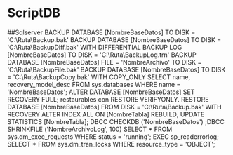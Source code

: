 # ScriptDB

##Sqlserver
BACKUP DATABASE [NombreBaseDatos] TO DISK = 'C:\Ruta\Backup.bak'
BACKUP DATABASE [NombreBaseDatos] TO DISK = 'C:\Ruta\BackupDiff.bak' WITH DIFFERENTIAL
BACKUP LOG [NombreBaseDatos] TO DISK = 'C:\Ruta\BackupLog.trn'
BACKUP DATABASE [NombreBaseDatos] FILE = 'NombreArchivo' TO DISK = 'C:\Ruta\BackupFile.bak'
BACKUP DATABASE [NombreBaseDatos] TO DISK = 'C:\Ruta\BackupCopy.bak' WITH COPY_ONLY
SELECT name, recovery_model_desc FROM sys.databases WHERE name = 'NombreBaseDatos';
ALTER DATABASE [NombreBaseDatos] SET RECOVERY FULL;
restaurables con RESTORE VERIFYONLY.
RESTORE DATABASE [NombreBaseDatos] FROM DISK = 'C:\Ruta\Backup.bak' WITH RECOVERY
ALTER INDEX ALL ON [NombreTabla] REBUILD;
UPDATE STATISTICS [NombreTabla];
DBCC CHECKDB ('NombreBaseDatos')
;DBCC SHRINKFILE ('NombreArchivoLog', 100)
SELECT * FROM sys.dm_exec_requests WHERE status = 'running';
EXEC sp_readerrorlog;
SELECT * FROM sys.dm_tran_locks WHERE resource_type = 'OBJECT'; 
